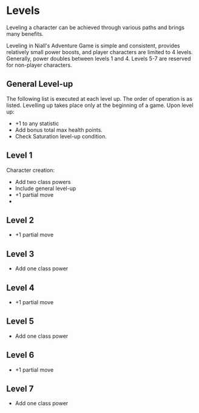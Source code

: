 # Levels

Leveling a character can be achieved through various paths and brings many benefits.

Leveling in Niall's Adventure Game is simple and consistent, provides relatively small power boosts, and player characters are limited to 4 levels. Generally, power doubles between levels 1 and 4. Levels 5-7 are reserved for non-player characters.

## General Level-up
The following list is executed at each level up. The order of operation is as listed. Levelling up takes place only at the beginning of a game. Upon level up:
* +1 to any statistic
* Add bonus total max health points.
* Check Saturation level-up condition.

## Level 1
Character creation:
* Add two class powers
* Include general level-up
* +1 partial move
* 

## Level 2
* +1 partial move

## Level 3
* Add one class power

## Level 4
* +1 partial move

## Level 5
* Add one class power

## Level 6
* +1 partial move

## Level 7
* Add one class power

